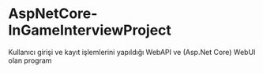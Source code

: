 # AspNetCore-InGameInterviewProject
Kullanıcı girişi ve kayıt işlemlerini yapıldığı WebAPI ve (Asp.Net Core) WebUI olan program



